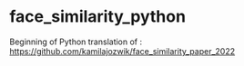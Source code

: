 # face_similarity_python
 
Beginning of Python translation of :
https://github.com/kamilajozwik/face_similarity_paper_2022 